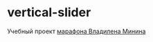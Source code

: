 # vertical-slider

Учебный проект [марафона Владилена Минина](https://www.youtube.com/channel/UCg8ss4xW9jASrqWGP30jXiw)
